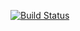 [![Build Status](https://travis-ci.com/tugotron/solid-dollop.svg?branch=master)](https://travis-ci.com/tugotron/solid-dollop)


